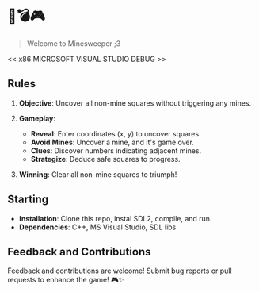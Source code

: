 # 🚀💣🎮

> Welcome to Minesweeper ;3

<< x86 MICROSOFT VISUAL STUDIO DEBUG >>

## Rules

1. **Objective**: Uncover all non-mine squares without triggering any mines.

2. **Gameplay**:
   - **Reveal**: Enter coordinates (x, y) to uncover squares.
   - **Avoid Mines**: Uncover a mine, and it's game over.
   - **Clues**: Discover numbers indicating adjacent mines.
   - **Strategize**: Deduce safe squares to progress.

3. **Winning**: Clear all non-mine squares to triumph!

## Starting

- **Installation**: Clone this repo, instal SDL2, compile, and run.
- **Dependencies**: C++, MS Visual Studio, SDL libs

## Feedback and Contributions

Feedback and contributions are welcome! Submit bug reports or pull requests to enhance the game! 🎮✨

